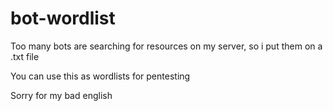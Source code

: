 # bot-wordlist
Too many bots are searching for resources on my server, so i put them on a .txt file

You can use this as wordlists for pentesting

Sorry for my bad english
